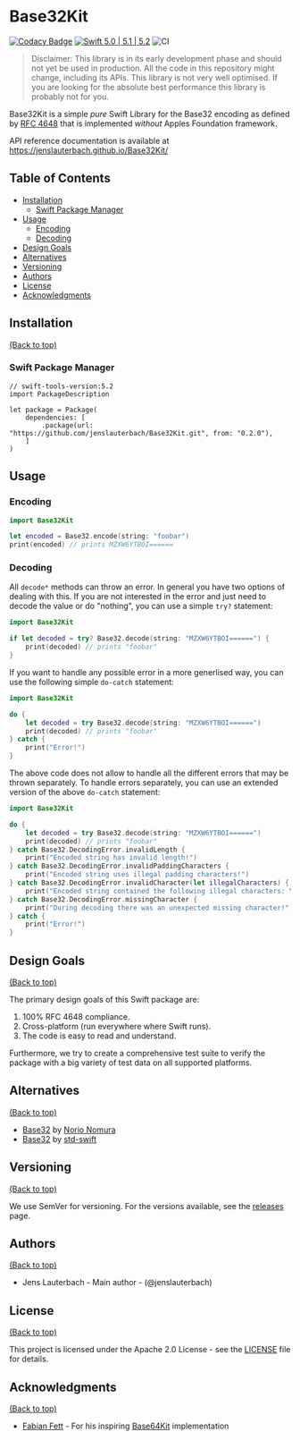 # Base32Kit

[![Codacy Badge](https://api.codacy.com/project/badge/Grade/0e2eb40e27ca4751a39ae31ff66a9dbb)](https://app.codacy.com/manual/jenslauterbach/Base32Kit?utm_source=github.com&utm_medium=referral&utm_content=jenslauterbach/Base32Kit&utm_campaign=Badge_Grade_Dashboard)
[![Swift 5.0 | 5.1 | 5.2](https://img.shields.io/badge/Swift-5.0%20%7C%C2%A05.1%20%7C%C2%A05.2-blue.svg)](https://swift.org)
![CI](https://github.com/jenslauterbach/Base32Kit/workflows/Build%20and%20Test/badge.svg)

> Disclaimer: This library is in its early development phase and should not yet be used in production. All the code in this repository might change, including its APIs. This library is not very well optimised. If you are looking for the absolute best performance this library is probably not for you.

Base32Kit is a simple _pure_ Swift Library for the Base32 encoding as defined by [RFC 4648](https://tools.ietf.org/html/rfc4648) that is implemented _without_ Apples Foundation framework.

API reference documentation is available at https://jenslauterbach.github.io/Base32Kit/

## Table of Contents

- [Installation](#installation)
  - [Swift Package Manager](#swift-package-manager)
- [Usage](#usage)
  - [Encoding](#encoding)
  - [Decoding](#decoding)
- [Design Goals](#design-goals)
- [Alternatives](#alternatives)
- [Versioning](#versioning)
- [Authors](#authors)
- [License](#license)
- [Acknowledgments](#acknowledgments)

## Installation

[(Back to top)](#table-of-contents)

### Swift Package Manager

```
// swift-tools-version:5.2
import PackageDescription

let package = Package(
    dependencies: [
        .package(url: "https://github.com/jenslauterbach/Base32Kit.git", from: "0.2.0"),
    ]
)
```

## Usage

### Encoding

```Swift
import Base32Kit

let encoded = Base32.encode(string: "foobar")
print(encoded) // prints MZXW6YTBOI======
```

### Decoding

All `decode*` methods can throw an error. In general you have two options of dealing with this. If you are not interested in the error and just need to decode the value or do "nothing", you can use a simple `try?` statement:

```Swift
import Base32Kit

if let decoded = try? Base32.decode(string: "MZXW6YTBOI======") {
    print(decoded) // prints "foobar"
}
```

If you want to handle any possible error in a more generlised way, you can use the following simple `do-catch` statement:

```Swift
import Base32Kit

do {
    let decoded = try Base32.decode(string: "MZXW6YTBOI======")
    print(decoded) // prints "foobar"
} catch {
    print("Error!")
}
```

The above code does not allow to handle all the different errors that may be thrown separately. To handle errors separately, you can use an extended version of the above `do-catch` statement:

```Swift
import Base32Kit

do {
    let decoded = try Base32.decode(string: "MZXW6YTBOI======")
    print(decoded) // prints "foobar"
} catch Base32.DecodingError.invalidLength {
    print("Encoded string has invalid length!")
} catch Base32.DecodingError.invalidPaddingCharacters {
    print("Encoded string uses illegal padding characters!")
} catch Base32.DecodingError.invalidCharacter(let illegalCharacters) {
    print("Encoded string contained the following illegal characters: \(illegalCharacters)")
} catch Base32.DecodingError.missingCharacter {
    print("During decoding there was an unexpected missing character!")
} catch {
    print("Error!")
}
```

## Design Goals

[(Back to top)](#table-of-contents)

The primary design goals of this Swift package are:

1. 100% RFC 4648 compliance.
2. Cross-platform (run everywhere where Swift runs).
2. The code is easy to read and understand.

Furthermore, we try to create a comprehensive test suite to verify the package with a big variety of test data on all supported platforms.

## Alternatives

[(Back to top)](#table-of-contents)

- [Base32](https://github.com/norio-nomura/Base32) by [Norio Nomura](https://github.com/norio-nomura)
- [Base32](https://github.com/std-swift/Base32) by [std-swift](https://github.com/std-swift)

## Versioning

[(Back to top)](#table-of-contents)

We use SemVer for versioning. For the versions available, see the [releases](https://github.com/jenslauterbach/Base32Kit/releases) page.

## Authors

[(Back to top)](#table-of-contents)

* Jens Lauterbach - Main author - (@jenslauterbach)

## License

[(Back to top)](#table-of-contents)

This project is licensed under the Apache 2.0 License - see the [LICENSE](https://github.com/jenslauterbach/Base32Kit/blob/master/LICENSE) file for details.

## Acknowledgments

[(Back to top)](#table-of-contents)

* [Fabian Fett](https://github.com/fabianfett) - For his inspiring [Base64Kit](https://github.com/fabianfett/swift-base64-kit) implementation
